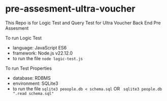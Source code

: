 # pre-assesment-ultra-voucher

This Repo is for Logic Test and Query Test for Ultra Voucher Back End Pre Assesment

To run Logic Test

- language: JavaScript ES6
- framework: Node.js v22.12.0
- to run the file
  `node logic-test.js`

To run Test Properties

- database: RDBMS
- environment: SQLite3
- to run the file
  `sqlite3 peoople.db < schema.sql`
  OR
  ` sqlite3 people.db ".read schema.sql"`

